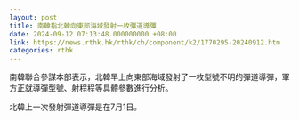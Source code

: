 ```yaml
---
layout: post
title: 南韓指北韓向東部海域發射一枚彈道導彈
date: 2024-09-12 07:13:48.000000000 +08:00
link: https://news.rthk.hk/rthk/ch/component/k2/1770295-20240912.htm
categories: rthk
---
```


南韓聯合參謀本部表示，北韓早上向東部海域發射了一枚型號不明的彈道導彈，軍方正就導彈型號、射程程等具體參數進行分析。

北韓上一次發射彈道導彈是在7月1日。

